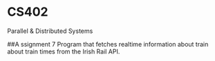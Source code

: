 # CS402
Parallel &amp; Distributed Systems

##A ssignment 7
Program that fetches realtime information about train about train times from the Irish Rail API.
